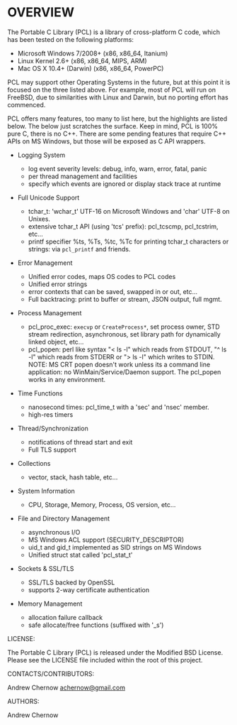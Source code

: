 
# OVERVIEW

The Portable C Library (PCL) is a library of cross-platform C code,
which has been tested on the following platforms:

  * Microsoft Windows 7/2008+ (x86, x86_64, Itanium)
  * Linux Kernel 2.6+         (x86, x86_64, MIPS, ARM)
  * Mac OS X 10.4+ (Darwin)   (x86, x86_64, PowerPC)

PCL may support other Operating Systems in the future, but at this point it
is focused on the three listed above. For example, most of PCL will run on
FreeBSD, due to similarities with Linux and Darwin, but no porting effort
has commenced.

PCL offers many features, too many to list here, but the highlights are
listed below. The below just scratches the surface. Keep in mind, PCL
is 100% pure C, there is no C++. There are some pending features that
require C++ APIs on MS Windows, but those will be exposed as C API wrappers.

  * Logging System
    * log event severity levels: debug, info, warn, error, fatal, panic
    * per thread management and facilities
    * specify which events are ignored or display stack trace at runtime

  * Full Unicode Support
    * tchar_t: 'wchar_t' UTF-16 on Microsoft Windows and 'char' UTF-8 on Unixes.
    * extensive tchar_t API (using 'tcs' prefix): pcl_tcscmp, pcl_tcstrim, etc...
    * printf specifier %ts, %Ts, %tc, %Tc for printing tchar_t characters
      or strings: via `pcl_printf` and friends.

  * Error Management
    * Unified error codes, maps OS codes to PCL codes
    * Unified error strings
    * error contexts that can be saved, swapped in or out, etc...
    * Full backtracing: print to buffer or stream, JSON output, full mgmt.

  * Process Management
    * pcl_proc_exec: `execvp` or `CreateProcess*`, set process owner, STD
      stream redirection, asynchronous, set library path for dynamically
      linked object, etc...
    * pcl_popen: perl like syntax "< ls -l" which reads from STDOUT, "^ ls -l"
      which reads from STDERR or "> ls -l" which writes to STDIN. NOTE: MS
      CRT popen doesn't work unless its a command line application: no
      WinMain/Service/Daemon support. The pcl_popen works in any environment.

  * Time Functions
    * nanosecond times: pcl_time_t with a 'sec' and 'nsec' member.
    * high-res timers

  * Thread/Synchronization
    * notifications of thread start and exit
    * Full TLS support

  * Collections
    * vector, stack, hash table, etc...

  * System Information
    * CPU, Storage, Memory, Process, OS version, etc...

  * File and Directory Management
    * asynchronous I/O
    * MS Windows ACL support (SECURITY_DESCRIPTOR)
    * uid_t and gid_t implemented as SID strings on MS Windows
    * Unified struct stat called 'pcl_stat_t'

  * Sockets & SSL/TLS
    * SSL/TLS backed by OpenSSL
    * supports 2-way certificate authentication

  * Memory Management
    * allocation failure callback
    * safe allocate/free functions (suffixed with '_s')


LICENSE:

The Portable C Library (PCL) is released under the Modified BSD License.
Please see the LICENSE file included within the root of this project.


CONTACTS/CONTRIBUTORS:

Andrew Chernow <achernow@gmail.com>


AUTHORS:

Andrew Chernow
